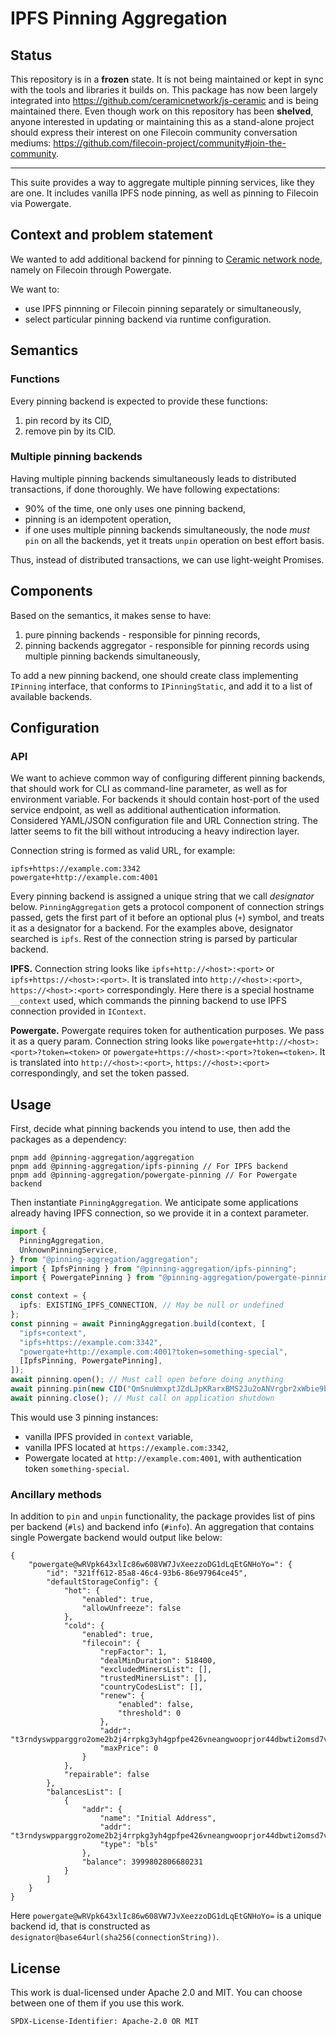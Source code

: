 # IPFS Pinning Aggregation

## Status

This repository is in a **frozen** state. It is not being maintained or kept in sync with the tools and libraries it builds on. This package has now been largely integrated into <https://github.com/ceramicnetwork/js-ceramic> and is being maintained there. Even though work on this repository has been **shelved**, anyone interested in updating or maintaining this as a stand-alone project should express their interest on one Filecoin community conversation mediums: <https://github.com/filecoin-project/community#join-the-community>.

---

This suite provides a way to aggregate multiple pinning services, like they are one.
It includes vanilla IPFS node pinning, as well as pinning to Filecoin via Powergate.

## Context and problem statement

We wanted to add additional backend for pinning to [Ceramic network node](https://github.com/ceramicnetwork/js-ceramic), namely on Filecoin through Powergate.

We want to:

- use IPFS pinnning or Filecoin pinning separately or simultaneously,
- select particular pinning backend via runtime configuration.

## Semantics

### Functions

Every pinning backend is expected to provide these functions:

1. pin record by its CID,
2. remove pin by its CID.

### Multiple pinning backends

Having multiple pinning backends simultaneously leads to distributed transactions, if done thoroughly. We have following expectations:

- 90% of the time, one only uses one pinning backend,
- pinning is an idempotent operation,
- if one uses multiple pinning backends simultaneously, the node _must_ `pin` on all the backends, yet it treats `unpin` operation on best effort basis.

Thus, instead of distributed transactions, we can use light-weight Promises.

## Components

Based on the semantics, it makes sense to have:

1. pure pinning backends - responsible for pinning records,
2. pinning backends aggregator - responsible for pinning records using multiple pinning backends simultaneously,

To add a new pinning backend, one should create class implementing `IPinning` interface, that conforms to `IPinningStatic`, and add it to a list of available backends.

## Configuration

### API

We want to achieve common way of configuring different pinning backends, that should work for CLI as command-line parameter, as well as for environment variable. For backends it should contain host-port of the used service endpoint, as well as additional authentication information. Considered YAML/JSON configuration file and URL Connection string. The latter seems to fit the bill without introducing a heavy indirection layer.

Connection string is formed as valid URL, for example:

```
ipfs+https://example.com:3342
powergate+http://example.com:4001
```

Every pinning backend is assigned a unique string that we call _designator_ below. `PinningAggregation` gets a protocol component of connection strings passed, gets the first part of it before an optional plus (`+`) symbol, and treats it as a designator for a backend.
For the examples above, designator searched is `ipfs`. Rest of the connection string is parsed by particular backend.

**IPFS.** Connection string looks like `ipfs+http://<host>:<port>` or `ipfs+https://<host>:<port>`. It is translated into `http://<host>:<port>`, `https://<host>:<port>` correspondingly.
Here there is a special hostname `__context` used, which commands the pinning backend to use IPFS connection provided in `IContext`.

**Powergate.** Powergate requires token for authentication purposes. We pass it as a query param. Connection string looks like `powergate+http://<host>:<port>?token=<token>` or `powergate+https://<host>:<port>?token=<token>`. It is translated into `http://<host>:<port>`, `https://<host>:<port>` correspondingly, and set the token passed.

## Usage

First, decide what pinning backends you intend to use, then add the packages as a dependency:

```
pnpm add @pinning-aggregation/aggregation
pnpm add @pinning-aggregation/ipfs-pinning // For IPFS backend
pnpm add @pinning-aggregation/powergate-pinning // For Powergate backend
```

Then instantiate `PinningAggregation`. We anticipate some applications already having IPFS connection, so we provide it in a context parameter.

```typescript
import {
  PinningAggregation,
  UnknownPinningService,
} from "@pinning-aggregation/aggregation";
import { IpfsPinning } from "@pinning-aggregation/ipfs-pinning";
import { PowergatePinning } from "@pinning-aggregation/powergate-pinning";

const context = {
  ipfs: EXISTING_IPFS_CONNECTION, // May be null or undefined
};
const pinning = await PinningAggregation.build(context, [
  "ipfs+context",
  "ipfs+https://example.com:3342",
  "powergate+http://example.com:4001?token=something-special",
  [IpfsPinning, PowergatePinning],
]);
await pinning.open(); // Must call open before doing anything
await pinning.pin(new CID("QmSnuWmxptJZdLJpKRarxBMS2Ju2oANVrgbr2xWbie9b2D"));
await pinning.close(); // Must call on application shutdown
```

This would use 3 pinning instances:

- vanilla IPFS provided in `context` variable,
- vanilla IPFS located at `https://example.com:3342`,
- Powergate located at `http://example.com:4001`, with authentication token `something-special`.

### Ancillary methods

In addition to `pin` and `unpin` functionality, the package provides list of pins per backend (`#ls`) and backend info (`#info`).
An aggregation that contains single Powergate backend would output like below:

```
{
    "powergate@wRVpk643xlIc86w608VW7JvXeezzoDG1dLqEtGNHoYo=": {
        "id": "321ff612-85a8-46c4-93b6-86e97964ce45",
        "defaultStorageConfig": {
            "hot": {
                "enabled": true,
                "allowUnfreeze": false
            },
            "cold": {
                "enabled": true,
                "filecoin": {
                    "repFactor": 1,
                    "dealMinDuration": 518400,
                    "excludedMinersList": [],
                    "trustedMinersList": [],
                    "countryCodesList": [],
                    "renew": {
                        "enabled": false,
                        "threshold": 0
                    },
                    "addr": "t3rndyswpparggro2ome2b2j4rrpkg3yh4gpfpe426vneangwooprjor44dbwti2omsd7vkcb2lt6fcwpdt6sq",
                    "maxPrice": 0
                }
            },
            "repairable": false
        },
        "balancesList": [
            {
                "addr": {
                    "name": "Initial Address",
                    "addr": "t3rndyswpparggro2ome2b2j4rrpkg3yh4gpfpe426vneangwooprjor44dbwti2omsd7vkcb2lt6fcwpdt6sq",
                    "type": "bls"
                },
                "balance": 3999802806680231
            }
        ]
    }
}
```

Here `powergate@wRVpk643xlIc86w608VW7JvXeezzoDG1dLqEtGNHoYo=` is a unique backend id,
that is constructed as `designator@base64url(sha256(connectionString))`.

## License

This work is dual-licensed under Apache 2.0 and MIT.
You can choose between one of them if you use this work.

`SPDX-License-Identifier: Apache-2.0 OR MIT`
